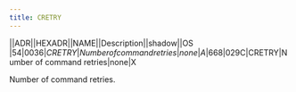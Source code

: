 ```yaml
---
title: CRETRY
---
```

||ADR||HEXADR||NAME||Description||shadow||OS  
|54|$0036|CRETRY|Number of command retries|none|A  
|668|$029C|CRETRY|Number of command retries|none|X  
  
  
Number of command retries.  
